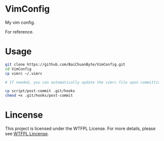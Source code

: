 # VimConfig

My vim config.

For reference.


# Usage

```bash
git clone https://github.com/BaiChuanByte/VimConfig.git
cd VimConfig
cp vimrc ~/.vimrc

# If needed, you can automatically update the vimrc file upon committing by copying `script/post-commit` to `.git/hooks`.

cp script/post-commit .git/hooks
chmod +x .git/hooks/post-commit
```


# Lincense

This project is licensed under the WTFPL License. For more details, please see [WTFPL Lincense](./License).

